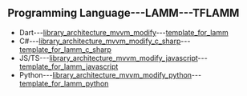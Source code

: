## Programming Language---LAMM---TFLAMM

- Dart---[library_architecture_mvvm_modify](https://github.com/antonpichka/library_architecture_mvvm_modify)---[template_for_lamm](https://github.com/antonpichka/template_for_lamm)
- C#---[library_architecture_mvvm_modify_c_sharp](https://github.com/antonpichka/library_architecture_mvvm_modify_c_sharp)---[template_for_lamm_c_sharp](https://github.com/antonpichka/template_for_lamm_c_sharp)
- JS/TS---[library_architecture_mvvm_modify_javascript](https://github.com/antonpichka/library_architecture_mvvm_modify_javascript)---[template_for_lamm_javascript](https://github.com/antonpichka/template_for_lamm_javascript)
- Python---[library_architecture_mvvm_modify_python](https://github.com/antonpichka/library_architecture_mvvm_modify_python)---[template_for_lamm_python](https://github.com/antonpichka/template_for_lamm_python)
